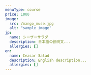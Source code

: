 ```yaml
---
menuType: course
price: 1000
image:
  src: /mango_muse.jpg
  alt: "sample image"
jp:
  name: シーザーサラダ
  description: 日本語の説明文...
  allergies: []
en:
  name: Ceasar Salad
  description: English description...
  allergies: []
---
```

